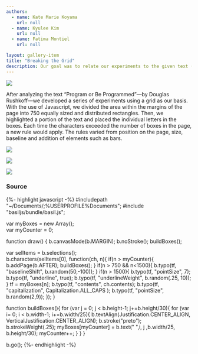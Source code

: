 ```yaml
---
authors:
  - name: Kate Marie Koyama
    url: null
  - name: Kyulee Kim
    url: null
  - name: Fatima Montiel
    url: null

layout: gallery-item
title: "Breaking the Grid"
description: Our goal was to relate our experiments to the given text (Program or Be Programmed by Douglas Rushkoff), for example, when you take a program as it is you find yourself in a grid with certain limitations; however when you learn to control the program you allow yourself to stray from the grid, break free from it.
---
```




![](http://basiljs.ch/wp-content/uploads/2013/03/Sudoku_MainImage.jpg)

After analyzing the text “Program or Be Programmed”—by Douglas Rushkoff—we developed a series of experiments using a grid as our basis. With the use of Javascript, we divided the area within the margins of the page into 750 equally sized and distributed rectangles. Then, we highlighted a portion of the text and placed the individual letters in the boxes. Each time the characters exceeded the number of boxes in the page, a new rule would apply. The rules varied from position on the page, size, baseline and addition of elements such as bars.

![](http://basiljs.ch/wp-content/uploads/2013/03/Explorations-246x350.jpg)

![](http://basiljs.ch/wp-content/uploads/2013/03/Explorations-copy-21-246x350.jpg)

![](http://basiljs.ch/wp-content/uploads/2013/03/Explorations-copy-3-246x350.jpg)

### Source

{%- highlight javascript -%}
    #includepath "~/Documents/;%USERPROFILE%Documents";
#include "basiljs/bundle/basil.js";

var myBoxes = new Array();    
var myCounter = 0;

function draw() {
  b.canvasMode(b.MARGIN);
  b.noStroke();
  buildBoxes();
   
  var selItems = b.selections();    
  b.characters(selItems[0], function(ch, n){
    if(n > myCounter){
        b.addPage(b.AFTER);
        buildBoxes();
    }
    if(n > 750 && n<1500){
      b.typo(tf, "baselineShift", b.random(50,-100));
    }
    if(n > 1500){
      b.typo(tf, "pointSize", 7);
      b.typo(tf, "underline", true);
      b.typo(tf, "underlineWeight", b.random(.25, 10));
    }
      tf = myBoxes[n];
      b.typo(tf, "contents", ch.contents);
      b.typo(tf, "capitalization", Capitalization.ALL_CAPS );
      b.typo(tf, "pointSize", b.random(2,9));
  });
}
  
function buildBoxes(){ 
  for (var j = 0; j < b.height-1; j+=b.height/30){
   for (var i= 0; i < b.width-1; i+=b.width/25){
   b.textAlign(Justification.CENTER_ALIGN, VerticalJustification.CENTER_ALIGN);
   b.stroke("preto");
   b.strokeWeight(.25);
   myBoxes[myCounter] = b.text(" ",i, j ,b.width/25, b.height/30); 
    myCounter++;
    }
  }
}

b.go();
{%- endhighlight -%}